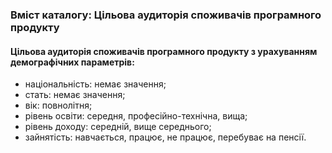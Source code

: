 ### Вміст каталогу: Цільова аудиторія споживачів програмного продукту

#### Цільова аудиторія споживачів програмного продукту з урахуванням демографічних параметрів:
 - національність: немає значення;
 - стать: немає значення;
 - вік: повнолітня;
 - рівень освіти: середня, професійно-технічна, вища;
 - рівень доходу: середній, вище середнього;
 - зайнятість: навчається, працює, не працює, перебуває на пенсії.
